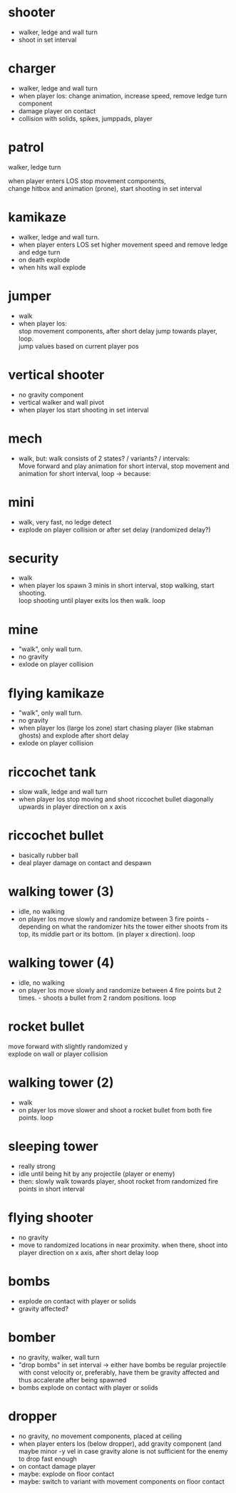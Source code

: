 # shooter
- walker, ledge and wall turn
- shoot in set interval

# charger
- walker, ledge and wall turn
- when player los: change animation, increase speed, remove ledge turn component
- damage player on contact
- collision with solids, spikes, jumppads, player

# patrol
walker, ledge turn

when player enters LOS stop movement components,  
change hitbox and animation (prone), start shooting in set interval

# kamikaze
- walker, ledge and wall turn.
- when player enters LOS set higher movement speed and remove ledge and edge turn
- on death explode
- when hits wall explode

# jumper
- walk
- when player los:  
  stop movement components, after short delay jump towards player, loop.  
  jump values based on current player pos

# vertical shooter
- no gravity component
- vertical walker and wall pivot
- when player los start shooting in set interval

# mech
- walk, but: walk consists of 2 states? / variants? / intervals:  
  Move forward and play animation for short interval, stop movement and animation for short interval, loop
-> because:

# mini
- walk, very fast, no ledge detect
- explode on player collision or after set delay (randomized delay?)

# security
- walk
- when player los spawn 3 minis in short interval, stop walking, start shooting.  
  loop shooting until player exits los then walk. loop

# mine
- "walk", only wall turn.
- no gravity
- exlode on player collision

# flying kamikaze
- "walk", only wall turn.
- no gravity
- when player los (large los zone) start chasing player (like stabman ghosts) and explode after short delay
- exlode on player collision

# riccochet tank
- slow walk, ledge and wall turn
- when player los stop moving and shoot riccochet bullet diagonally upwards in player direction on x axis

# riccochet bullet
- basically rubber ball
- deal player damage on contact and despawn

# walking tower (3)
- idle, no walking
- on player los move slowly and randomize between 3 fire points - depending on what the randomizer hits the tower either shoots
from its top, its middle part or its bottom. (in player x direction). loop

# walking tower (4)
- idle, no walking
- on player los move slowly and randomize between 4 fire points but 2 times. - shoots a bullet from 2 random positions. loop

# rocket bullet
move forward with slightly randomized y  
explode on wall or player collision

# walking tower (2)
- walk
- on player los move slower and shoot a rocket bullet from both fire points. loop

# sleeping tower
- really strong
- idle until being hit by any projectile (player or enemy)
- then: slowly walk towards player, shoot rocket from randomized fire points in short interval

# flying shooter
- no gravity
- move to randomized locations in near proximity. when there, shoot into player direction on x axis, after short delay loop

# bombs
- explode on contact with player or solids
- gravity affected?

# bomber
- no gravity, walker, wall turn
- "drop bombs" in set interval -> either have bombs be regular projectile with const velocity or, preferably, have them be gravity affected and thus accalerate after being spawned
- bombs explode on contact with player or solids

# dropper
- no gravity, no movement components, placed at ceiling
- when player enters los (below dropper), add gravity component (and maybe minor -y vel in case gravity alone is not sufficient for the enemy to drop fast enough
- on contact damage player
- maybe: explode on floor contact
- maybe: switch to variant with movement components on floor contact
